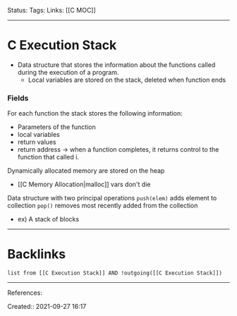Status: 
Tags: 
Links: [[C MOC]]
___
# C Execution Stack
- Data structure that stores the information about the functions called during the execution of a program.
	- Local variables are stored on the stack, deleted when function ends

### Fields
For each function the stack stores the following information:
- Parameters of the function
- local variables
- return values
- return address → when a function completes, it returns control to the function that called i.

Dynamically allocated memory are stored on the heap
- [[C Memory Allocation|malloc]] vars don't die

Data structure with two principal operations
`push(elem)` adds element to collection
`pop()` removes most recently added from the collection
- ex) A stack of blocks
___
# Backlinks
```dataview
list from [[C Execution Stack]] AND !outgoing([[C Execution Stack]])
```
___
References:

Created:: 2021-09-27 16:17

